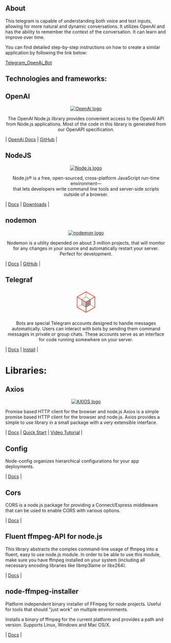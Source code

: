 ## About 

This telegram is capable of understanding both voice and text inputs, allowing for more natural and dynamic conversations. It utilizes OpenAI and has the ability to remember the context of the conversation. It can  learn and improve over time.

You can find detailed step-by-step instructions on how to create a similar application by following the link below:

[Telegram_OpenAi_Bot](https://www.youtube.com/watch?v=-6ufFPvp6CY&t=4558s)

## Technologies and frameworks:
## OpenAI
<p align="center"> 
    <a href="https://platform.openai.com/">
        <img src="https://upload.wikimedia.org/wikipedia/commons/thumb/4/4d/OpenAI_Logo.svg/2560px-OpenAI_Logo.png" alt="OpenAi logo" height="140">
    </a>
</p>
<p align="center">  
    The OpenAI Node.js library provides convenient access to the OpenAI API from Node.js applications. Most of the code in this library is generated from our OpenAPI specification.
</p>

| [OpenAi Docs](https://platform.openai.com/docs/libraries) | [GitHub](https://github.com/openai/openai-node) |


## NodeJS

<p align="center"> 
    <a href="https://nodejs.org/">
        <img src="https://raw.githubusercontent.com/nodejs/nodejs.org/main/public/static/images/logo-hexagon.svg" alt="Node.js logo" height="140">
    </a>
</p>
<p align="center">  
    Node.js® is a free, open-sourced, cross-platform JavaScript run-time environment—<br> that lets developers write command line tools and server-side scripts outside of a browser.
</p>

| [Docs](https://https://nodejs.org/en/docs) | [Downloads](https://nodejs.org/en/download) |

## nodemon
<p align="center"> 
    <a href="https://nodemon.io/">
        <img src="https://www.vectorlogo.zone/logos/nodemonio/nodemonio-ar21.png" alt="nodemon logo" height="140">
    </a>
</p>
<p align="center">  
    Nodemon is a utility depended on about 3 million projects, that will monitor for any changes in your source and automatically restart your server. Perfect for development.
</p>

| [Docs](https://github.com/remy/nodemon#nodemon) | [GitHub](https://github.com/remy/nodemon/) |


## Telegraf

<p align="center"> 

<a href="https://telegrafjs.org/#/">
    <img src="https://raw.githubusercontent.com/telegraf/telegraf/HEAD/docs/assets/logo.svg" alt="Telegraf logo" height="80">
</a>

</p>

<p align="center">  
Bots are special Telegram accounts designed to handle messages automatically. Users can interact with bots by sending them command messages in private or group chats. These accounts serve as an interface for code running somewhere on your server.
</p>

| [Docs](https://www.npmjs.com/package/telegraf) | [Install](https://telegrafjs.org/#/?id=installation) |



# Libraries:


## Axios

<p align="center"> 

<a href="https://axios-http.com/">
    <img src="https://upload.wikimedia.org/wikipedia/commons/d/d1/Axios_%28computer_library%29_logo.svg" alt="AXIOS logo" height="60">
</a>

</p>

<p align="center">  

Promise based HTTP client for the browser and node.js
Axios is a simple promise based HTTP client for the browser and node.js. Axios provides a simple to use library in a small package with a very extensible interface.

</p>


| [Docs](https://github.com/axios/axios) | [Quick Start](https://axios-http.com/docs/intro) | [Video Tutorial](https://www.youtube.com/watch?v=fDVhl3DGkD0) |



## Config

<p align="center">  

Node-config organizes hierarchical configurations for your app deployments.

</p>


| [Docs](https://www.npmjs.com/package/config) |


## Cors

<p align="center">  

CORS is a node.js package for providing a Connect/Express middleware that can be used to enable CORS with various options.

</p>


| [Docs](https://www.npmjs.com/package/cors) |

## Fluent ffmpeg-API for node.js

<p align="center">  

This library abstracts the complex command-line usage of ffmpeg into a fluent, easy to use node.js module. In order to be able to use this module, make sure you have ffmpeg installed on your system (including all necessary encoding libraries like libmp3lame or libx264).

</p>


| [Docs](https://www.npmjs.com/package/fluent-ffmpeg) |

## node-ffmpeg-installer

<p align="center">  

Platform independent binary installer of FFmpeg for node projects. Useful for tools that should "just work" on multiple environments.

Installs a binary of ffmpeg for the current platform and provides a path and version. Supports Linux, Windows and Mac OS/X.

</p>


| [Docs](https://www.npmjs.com/package/@ffmpeg-installer/ffmpeg) |


